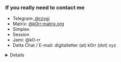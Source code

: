 ### If you really need to contact me
- Telegram:[ @rzygi](https://t.me/rzygi)
- Matrix: [@k0rr:matrix.org](https://matrix.to/#/@k0rr:matrix.org)
- Simplex
- Session
- Jami: @k0-rr
- Delta Chat / E-mail: digitalletter (at) k0rr (dot) xyz

<details>

[![GitHub stats](https://github-readme-stats.vercel.app/api?username=RDKRACZ&text_color=C9D1D9&show_icons=true&theme=react&border_radius=20&hide_border=true&bg_color=0D1117&border_color=010409)](https://github.com/anuraghazra/github-readme-stats)
[![GitHub Streak](https://streak-stats.demolab.com?user=RDKRACZ&theme=tokyonight-duo&hide_border=true&date_format=j%20M%5B%20Y%5D)](https://git.io/streak-stats)

<img height="300em" src="https://github-readme-activity-graph.vercel.app/graph?username=RDKRACZ&theme=react-dark&hide_border=true">

</details>
